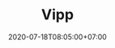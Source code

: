 ---
title     : "Vipp"
thumbnail : "vipp"
address   : "https://vipp.com"
sitemap   : false
date      : 2020-07-18T08:05:00+07:00
---